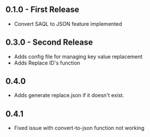 ## 0.1.0 - First Release
* Convert SAQL to JSON feature implemented
## 0.3.0 - Second Release
* Adds config file for managing key value replacement
* Adds Replace ID's function
## 0.4.0
* Adds generate replace.json if it doesn't exist.
## 0.4.1
* Fixed issue with convert-to-json function not working

